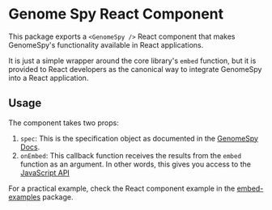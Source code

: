 # Genome Spy React Component

This package exports a `<GenomeSpy />` React component that makes GenomeSpy's functionality available in React applications.

It is just a simple wrapper around the core library's `embed` function, but it is provided to React developers as the canonical way to integrate GenomeSpy into a React application.

## Usage

The component takes two props:

1. `spec`: This is the specification object as documented in the [GenomeSpy Docs](https://genomespy.app/docs/grammar/).
2. `onEmbed`: This callback function receives the results from the `embed` function as an argument. In other words, this gives you access to the [JavaScript API](https://genomespy.app/docs/api/#the-api)

For a practical example, check the React component example in the [embed-examples](https://github.com/genome-spy/genome-spy/tree/master/packages/embed-examples) package.

